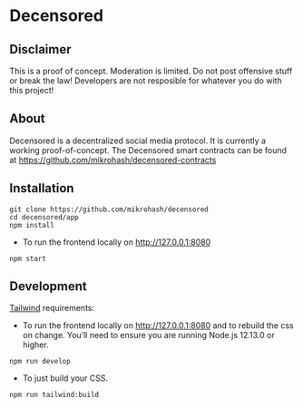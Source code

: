 # Decensored

## Disclaimer

This is a proof of concept. Moderation is limited. Do not post offensive stuff or break the law! Developers are not resposible for whatever you do with this project!

## About

Decensored is a decentralized social media protocol. It is currently
a working proof-of-concept.
The Decensored smart contracts can be found at https://github.com/mikrohash/decensored-contracts

## Installation

```
git clone https://github.com/mikrohash/decensored
cd decensored/app
npm install
```
- To run the frontend locally on http://127.0.0.1:8080

```
npm start
```

## Development

<a href='https://tailwindcss.com/docs/installation' target='_blank'>Tailwind</a> requirements:

- To run the frontend locally on http://127.0.0.1:8080 and to rebuild the css on change. You’ll need to ensure you are running Node.js 12.13.0 or higher.

```
npm run develop
```

- To just build your CSS.

```
npm run tailwind:build
```